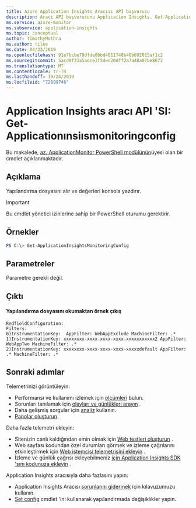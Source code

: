 ```yaml
---
title: Azure Application Insights Aracısı API başvurusu
description: Aracı API başvurusunu Application Insights. Get-Applicationınsiısmonitoringconfig. Web sitesini yeniden dağıtmaya gerek kalmadan Web sitesi performansını izleyin. Şirket içinde, VM 'lerde veya Azure 'da barındırılan ASP.NET Web Apps ile birlikte kullanılır.
ms.service: azure-monitor
ms.subservice: application-insights
ms.topic: conceptual
author: TimothyMothra
ms.author: tilee
ms.date: 04/23/2019
ms.openlocfilehash: 91e7bcbe79dfde8bbd4011748b40b692015af1c2
ms.sourcegitcommit: 5acd8f33a5adce3f5ded20dff2a7a48a07be8672
ms.translationtype: MT
ms.contentlocale: tr-TR
ms.lasthandoff: 10/24/2019
ms.locfileid: "72899746"
---
```

# <a name="application-insights-agent-api-get-applicationinsightsmonitoringconfig"></a>Application Insights aracı API 'SI: Get-Applicationınsiısmonitoringconfig

Bu makalede, [az. ApplicationMonitor PowerShell modülünün](https://www.powershellgallery.com/packages/Az.ApplicationMonitor/)üyesi olan bir cmdlet açıklanmaktadır.

## <a name="description"></a>Açıklama

Yapılandırma dosyasını alır ve değerleri konsola yazdırır.

> [!IMPORTANT] 
> Bu cmdlet yönetici izinlerine sahip bir PowerShell oturumu gerektirir.

## <a name="examples"></a>Örnekler

```powershell
PS C:\> Get-ApplicationInsightsMonitoringConfig
```

## <a name="parameters"></a>Parametreler

Parametre gerekli değil.

## <a name="output"></a>Çıktı


#### <a name="example-output-from-reading-the-config-file"></a>Yapılandırma dosyasını okumaktan örnek çıkış

```
RedfieldConfiguration:
Filters:
0)InstrumentationKey:  AppFilter: WebAppExclude MachineFilter: .*
1)InstrumentationKey: xxxxxxxx-xxxx-xxxx-xxxx-xxxxxxxxxxx2 AppFilter: WebAppTwo MachineFilter: .*
2)InstrumentationKey: xxxxxxxx-xxxx-xxxx-xxxx-xxxxxdefault AppFilter: .* MachineFilter: .*
```

## <a name="next-steps"></a>Sonraki adımlar

  Telemetrinizi görüntüleyin:
 - Performansı ve kullanımı izlemek için [ölçümleri](../../azure-monitor/app/metrics-explorer.md) bulun.
- Sorunları tanılamak için [olayları ve günlükleri arayın](../../azure-monitor/app/diagnostic-search.md) .
- Daha gelişmiş sorgular için [analiz](../../azure-monitor/app/analytics.md) kullanın.
- [Panolar oluşturun](../../azure-monitor/app/overview-dashboard.md).
 
 Daha fazla telemetri ekleyin:
 - Sitenizin canlı kaldığından emin olmak için [Web testleri oluşturun](monitor-web-app-availability.md) .
- Web sayfası kodundan özel durumları görmek ve izleme çağrılarını etkinleştirmek için [Web istemcisi telemetrisini ekleyin](../../azure-monitor/app/javascript.md) .
- İzleme ve günlük çağrısı ekleyebilmeniz [için Application Insights SDK 'sını kodunuza ekleyin](../../azure-monitor/app/asp-net.md) .
 
 Application Insights aracısıyla daha fazlasını yapın:
 - Application Insights Aracısı [sorunlarını gidermek](status-monitor-v2-troubleshoot.md) için kılavuzumuzu kullanın.
 - [Set config](status-monitor-v2-api-set-config.md) cmdlet 'ini kullanarak yapılandırmada değişiklikler yapın.

